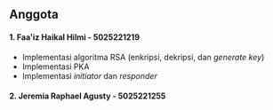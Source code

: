 ## Anggota

#### 1. Faa'iz Haikal Hilmi - 5025221219
- Implementasi algoritma RSA (enkripsi, dekripsi, dan _generate key_)
- Implementasi PKA
- Implementasi _initiator_ dan _responder_

#### 2. Jeremia Raphael Agusty - 5025221255
